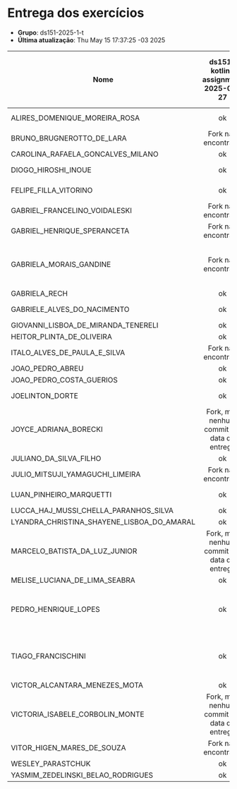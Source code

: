 # Entrega dos exercícios

- **Grupo**: ds151-2025-1-t
- **Última atualização**: Thu May 15 17:37:25 -03 2025

|Nome| ds151-kotlin-assignment<br>2025-03-27| ds151-tic-tac-toe-assignment<br>2025-03-16| ds151-movies-app-assignment<br>2025-03-23| ds151-movies-app-room-assignment<br>2025-05-14|
|----| :---:| :---:| :---:| :---:|
|ALIRES_DOMENIQUE_MOREIRA_ROSA|  ok |  Fork não encontrado |  ok |  ok |
|BRUNO_BRUGNEROTTO_DE_LARA|  Fork não encontrado |  Fork não encontrado |  ok |  Fork não encontrado |
|CAROLINA_RAFAELA_GONCALVES_MILANO|  ok |  ok |  ok |  ok |
|DIOGO_HIROSHI_INOUE|  ok |  ok |  ok |  Fork não encontrado |
|FELIPE_FILLA_VITORINO|  ok |  ok |  ok |  Fork não encontrado |
|GABRIEL_FRANCELINO_VOIDALESKI|  Fork não encontrado |  ok |  ok |  ok |
|GABRIEL_HENRIQUE_SPERANCETA|  Fork não encontrado |  ok |  ok |  ok |
|GABRIELA_MORAIS_GANDINE|  Fork não encontrado |  Fork, mas nenhum commit até data de entrega|  Fork não encontrado |  ok |
|GABRIELA_RECH|  ok |  ok |  ok |  ok |
|GABRIELE_ALVES_DO_NACIMENTO|  ok |  ok |  ok |  Fork não encontrado |
|GIOVANNI_LISBOA_DE_MIRANDA_TENERELI|  ok |  ok |  ok |  ok |
|HEITOR_PLINTA_DE_OLIVEIRA|  ok |  ok |  ok |  ok |
|ITALO_ALVES_DE_PAULA_E_SILVA|  Fork não encontrado |  ok |  Fork não encontrado |  ok |
|JOAO_PEDRO_ABREU|  ok |  ok |  ok |  ok |
|JOAO_PEDRO_COSTA_GUERIOS|  ok |  ok |  ok |  ok |
|JOELINTON_DORTE|  ok |  Fork não encontrado |  Fork não encontrado |  Fork não encontrado |
|JOYCE_ADRIANA_BORECKI|  Fork, mas nenhum commit até data de entrega|  ok |  ok |  ok |
|JULIANO_DA_SILVA_FILHO|  ok |  ok |  ok |  ok |
|JULIO_MITSUJI_YAMAGUCHI_LIMEIRA|  Fork não encontrado |  Fork não encontrado |  Fork não encontrado |  Fork não encontrado |
|LUAN_PINHEIRO_MARQUETTI|  ok |  Fork não encontrado |  ok |  Fork não encontrado |
|LUCCA_HAJ_MUSSI_CHELLA_PARANHOS_SILVA|  ok |  ok |  ok |  ok |
|LYANDRA_CHRISTINA_SHAYENE_LISBOA_DO_AMARAL|  ok |  ok |  ok |  ok |
|MARCELO_BATISTA_DA_LUZ_JUNIOR|  Fork, mas nenhum commit até data de entrega|  Fork não encontrado |  ok |  Fork não encontrado |
|MELISE_LUCIANA_DE_LIMA_SEABRA|  ok |  ok |  ok |  ok |
|PEDRO_HENRIQUE_LOPES|  ok |  ok |  Fork, mas nenhum commit até data de entrega|  Fork não encontrado |
|TIAGO_FRANCISCHINI|  ok |  Fork, mas nenhum commit até data de entrega|  ok |  Fork não encontrado |
|VICTOR_ALCANTARA_MENEZES_MOTA|  ok |  ok |  ok |  ok |
|VICTORIA_ISABELE_CORBOLIN_MONTE|  Fork, mas nenhum commit até data de entrega|  ok |  ok |  ok |
|VITOR_HIGEN_MARES_DE_SOUZA|  Fork não encontrado |  ok |  Fork não encontrado |  Fork não encontrado |
|WESLEY_PARASTCHUK|  ok |  ok |  ok |  ok |
|YASMIM_ZEDELINSKI_BELAO_RODRIGUES|  ok |  ok |  ok |  ok |

